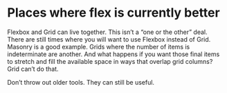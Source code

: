 # Places where flex is currently better  
  
Flexbox and Grid can live together. This isn’t a “one or the other” deal. There are still times where you will want to use Flexbox instead of Grid. Masonry is a good example. Grids where the number of items is indeterminate are another. And what happens if you want those final items to stretch and fill the available space in ways that overlap grid columns? Grid can’t do that.  
  
Don’t throw out older tools. They can still be useful.  
